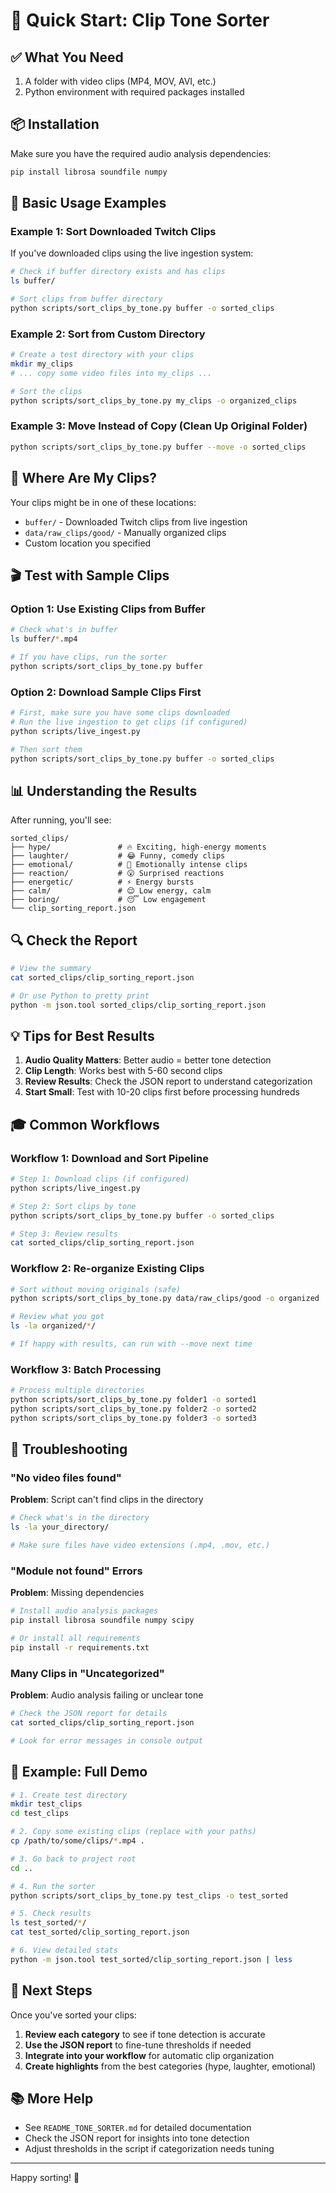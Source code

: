 # 🚀 Quick Start: Clip Tone Sorter

## ✅ What You Need

1. A folder with video clips (MP4, MOV, AVI, etc.)
2. Python environment with required packages installed

## 📦 Installation

Make sure you have the required audio analysis dependencies:

```bash
pip install librosa soundfile numpy
```

## 🎯 Basic Usage Examples

### Example 1: Sort Downloaded Twitch Clips

If you've downloaded clips using the live ingestion system:

```bash
# Check if buffer directory exists and has clips
ls buffer/

# Sort clips from buffer directory
python scripts/sort_clips_by_tone.py buffer -o sorted_clips
```

### Example 2: Sort from Custom Directory

```bash
# Create a test directory with your clips
mkdir my_clips
# ... copy some video files into my_clips ...

# Sort the clips
python scripts/sort_clips_by_tone.py my_clips -o organized_clips
```

### Example 3: Move Instead of Copy (Clean Up Original Folder)

```bash
python scripts/sort_clips_by_tone.py buffer --move -o sorted_clips
```

## 📁 Where Are My Clips?

Your clips might be in one of these locations:

- `buffer/` - Downloaded Twitch clips from live ingestion
- `data/raw_clips/good/` - Manually organized clips
- Custom location you specified

## 🎬 Test with Sample Clips

### Option 1: Use Existing Clips from Buffer

```bash
# Check what's in buffer
ls buffer/*.mp4

# If you have clips, run the sorter
python scripts/sort_clips_by_tone.py buffer
```

### Option 2: Download Sample Clips First

```bash
# First, make sure you have some clips downloaded
# Run the live ingestion to get clips (if configured)
python scripts/live_ingest.py

# Then sort them
python scripts/sort_clips_by_tone.py buffer -o sorted_clips
```

## 📊 Understanding the Results

After running, you'll see:

```
sorted_clips/
├── hype/               # 🔥 Exciting, high-energy moments
├── laughter/           # 😂 Funny, comedy clips
├── emotional/          # 💖 Emotionally intense clips
├── reaction/           # 😮 Surprised reactions
├── energetic/          # ⚡ Energy bursts
├── calm/               # 😌 Low energy, calm
├── boring/             # 😴 Low engagement
└── clip_sorting_report.json
```

## 🔍 Check the Report

```bash
# View the summary
cat sorted_clips/clip_sorting_report.json

# Or use Python to pretty print
python -m json.tool sorted_clips/clip_sorting_report.json
```

## 💡 Tips for Best Results

1. **Audio Quality Matters**: Better audio = better tone detection
2. **Clip Length**: Works best with 5-60 second clips
3. **Review Results**: Check the JSON report to understand categorization
4. **Start Small**: Test with 10-20 clips first before processing hundreds

## 🎓 Common Workflows

### Workflow 1: Download and Sort Pipeline

```bash
# Step 1: Download clips (if configured)
python scripts/live_ingest.py

# Step 2: Sort clips by tone
python scripts/sort_clips_by_tone.py buffer -o sorted_clips

# Step 3: Review results
cat sorted_clips/clip_sorting_report.json
```

### Workflow 2: Re-organize Existing Clips

```bash
# Sort without moving originals (safe)
python scripts/sort_clips_by_tone.py data/raw_clips/good -o organized

# Review what you got
ls -la organized/*/

# If happy with results, can run with --move next time
```

### Workflow 3: Batch Processing

```bash
# Process multiple directories
python scripts/sort_clips_by_tone.py folder1 -o sorted1
python scripts/sort_clips_by_tone.py folder2 -o sorted2
python scripts/sort_clips_by_tone.py folder3 -o sorted3
```

## 🐛 Troubleshooting

### "No video files found"

**Problem**: Script can't find clips in the directory
```bash
# Check what's in the directory
ls -la your_directory/

# Make sure files have video extensions (.mp4, .mov, etc.)
```

### "Module not found" Errors

**Problem**: Missing dependencies
```bash
# Install audio analysis packages
pip install librosa soundfile numpy scipy

# Or install all requirements
pip install -r requirements.txt
```

### Many Clips in "Uncategorized"

**Problem**: Audio analysis failing or unclear tone
```bash
# Check the JSON report for details
cat sorted_clips/clip_sorting_report.json

# Look for error messages in console output
```

## 📧 Example: Full Demo

```bash
# 1. Create test directory
mkdir test_clips
cd test_clips

# 2. Copy some existing clips (replace with your paths)
cp /path/to/some/clips/*.mp4 .

# 3. Go back to project root
cd ..

# 4. Run the sorter
python scripts/sort_clips_by_tone.py test_clips -o test_sorted

# 5. Check results
ls test_sorted/*/
cat test_sorted/clip_sorting_report.json

# 6. View detailed stats
python -m json.tool test_sorted/clip_sorting_report.json | less
```

## 🎯 Next Steps

Once you've sorted your clips:

1. **Review each category** to see if tone detection is accurate
2. **Use the JSON report** to fine-tune thresholds if needed
3. **Integrate into your workflow** for automatic clip organization
4. **Create highlights** from the best categories (hype, laughter, emotional)

## 📚 More Help

- See `README_TONE_SORTER.md` for detailed documentation
- Check the JSON report for insights into tone detection
- Adjust thresholds in the script if categorization needs tuning

---

Happy sorting! 🎉



